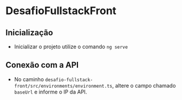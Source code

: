 # DesafioFullstackFront

## Inicialização

- Inicializar o projeto utilize o comando `ng serve`

## Conexão com a API

- No caminho `desafio-fullstack-front/src/environments/environment.ts`, altere o campo chamado `baseUrl` e informe o IP da API.
